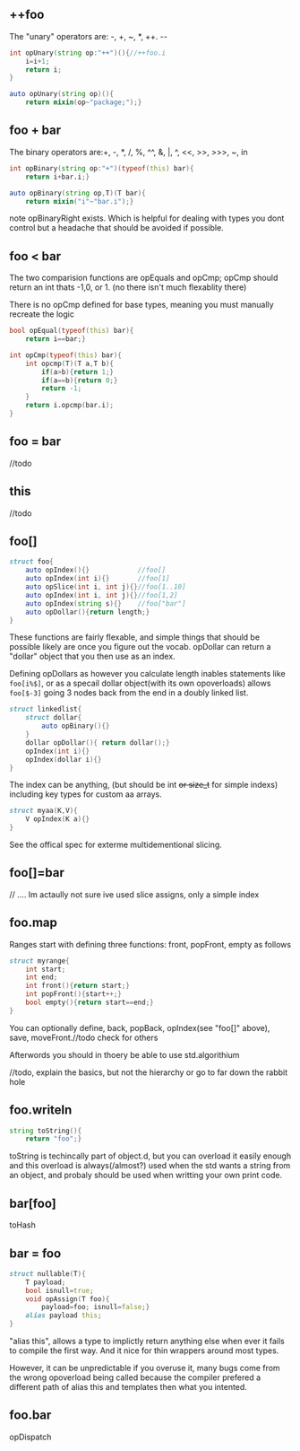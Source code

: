 ## ++foo

The "unary" operators are: -, +, ~, *, ++. --
```d
int opUnary(string op:"++")(){//++foo.i
	i=i+1;
	return i;
}
```

```d
auto opUnary(string op)(){
	return mixin(op~"package;");}
```

## foo + bar

The binary operators are:+, -, *, /, %, ^^, &, |, ^, <<, >>, >>>, ~, in

```d
int opBinary(string op:"+")(typeof(this) bar){
	return i+bar.i;}
```

```d
auto opBinary(string op,T)(T bar){
	return mixin("i"~"bar.i");}
```

note opBinaryRight exists. Which is helpful for dealing with types you dont control but a headache that should be avoided if possible.

## foo < bar

The two comparision functions are opEquals and opCmp; opCmp should return an int thats -1,0, or 1. (no there isn't much flexablity there)

There is no opCmp defined for base types, meaning you must manually recreate the logic

```d
bool opEqual(typeof(this) bar){
	return i==bar;}

int opCmp(typeof(this) bar){
	int opcmp(T)(T a,T b){
		if(a>b){return 1;}
		if(a==b){return 0;}
		return -1;
	}
	return i.opcmp(bar.i);
}
```

## foo = bar

//todo

## this

//todo

## foo[]

```d
struct foo{
	auto opIndex(){}            //foo[]
	auto opIndex(int i){}       //foo[1]
	auto opSlice(int i, int j){}//foo[1..10]
	auto opIndex(int i, int j){}//foo[1,2]
	auto opIndex(string s){}    //foo["bar"]
	auto opDollar(){return length;}
}
```

These functions are fairly flexable, and simple things that should be possible likely are once you figure out the vocab. opDollar can return a "dollar" object that you then use as an index.

Defining opDollars as however you calculate length inables statements like `foo[i%$]`, or as a specail dollar object(with its own opoverloads) allows `foo[$-3]` going 3 nodes back from the end in a doubly linked list.

```d
struct linkedlist{
	struct dollar{
		auto opBinary(){}
	}
	dollar opDollar(){ return dollar();}
	opIndex(int i){}
	opIndex(dollar i){}
}
```

The index can be anything, (but should be int ~~or size_t~~ for simple indexs) including key types for custom aa arrays.

```d
struct myaa(K,V){
	V opIndex(K a){}
}
```

See the offical spec for exterme multidementional slicing.

## foo[]=bar

// .... Im actaully not sure ive used slice assigns, only a simple index

## foo.map

Ranges start with defining three functions: front, popFront, empty as follows

```d
struct myrange{
	int start;
	int end;
	int front(){return start;}
	int popFront(){start++;}
	bool empty(){return start==end;}
}
```
You can optionally define, back, popBack, opIndex(see "foo[]" above), save, moveFront.//todo check for others

Afterwords you should in thoery be able to use std.algorithium

//todo, explain the basics, but not the hierarchy or go to far down the rabbit hole

## foo.writeln

```d
string toString(){
	return "foo";}
```

toString is techincally part of object.d, but you can overload it easily enough and this overload is always(/almost?) used when the std wants a string from an object, and probaly should be used when writting your own print code.

## bar[foo]

toHash

## bar = foo

```d
struct nullable(T){
	T payload;
	bool isnull=true;
	void opAssign(T foo){
		payload=foo; isnull=false;}
	alias payload this;
}
```

"alias this", allows a type to implictly return anything else when ever it fails to compile the first way. And it nice for thin wrappers around most types.

However, it can be unpredictable if you overuse it, many bugs come from the wrong opoverload being called because the compiler prefered a different path of alias this and templates then what you intented.

## foo.bar

opDispatch